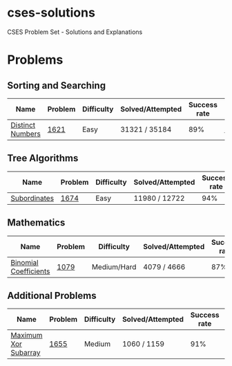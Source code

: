 # cses-solutions
CSES Problem Set - Solutions and Explanations

# Problems

## Sorting and Searching
| Name | Problem | Difficulty | Solved/Attempted | Success rate | USACO Guide |
| --- | --- | --- | --- | --- | --- |
| [Distinct Numbers](https://github.com/simon-hrabec/cses-solutions/tree/master/sorting-and-searching/distinct-numbers) | [1621](https://cses.fi/problemset/task/1621) | Easy | 31321 / 35184 | 89% | [Editorial](https://usaco.guide/problems/cses-1621-distinct-numbers/solution)

## Tree Algorithms
| Name | Problem | Difficulty | Solved/Attempted | Success rate | USACO Guide |
| --- | --- | --- | --- | --- | --- |
| [Subordinates](https://github.com/simon-hrabec/cses-solutions/tree/master/tree-algorithms/subordinates) | [1674](https://cses.fi/problemset/task/1674) | Easy | 11980 / 12722 | 94% | [Editorial](https://usaco.guide/silver/intro-tree?lang=cpp)

## Mathematics
| Name | Problem | Difficulty | Solved/Attempted | Success rate | USACO Guide |
| --- | --- | --- | --- | --- | --- |
| [Binomial Coefficients](https://github.com/simon-hrabec/cses-solutions/tree/master/mathematics/binomial-coefficients) | [1079](https://cses.fi/problemset/task/1079/) | Medium/Hard | 4079 / 4666 | 87% | [Editorial](https://usaco.guide/gold/combo?lang=cpp)

## Additional Problems
| Name | Problem | Difficulty | Solved/Attempted | Success rate | USACO Guide |
| --- | --- | --- | --- | --- | --- |
| [Maximum Xor Subarray](https://github.com/simon-hrabec/cses-solutions/tree/master/additional-problems/maximum-xor-subarray) | [1655](https://cses.fi/problemset/task/1655/) | Medium | 1060 / 1159 | 91% | Missing